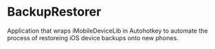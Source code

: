 # BackupRestorer
Application that wraps iMobileDeviceLib in Autohotkey to automate the process of restoreing iOS device backups onto new phones. 
